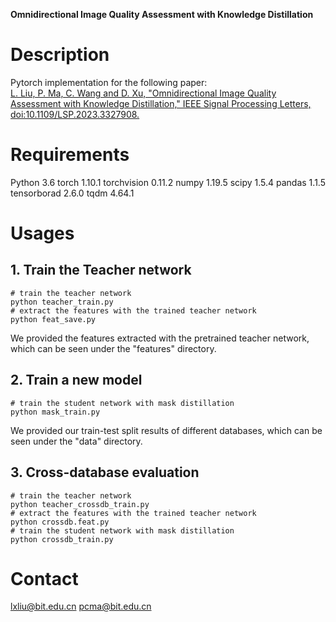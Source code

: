 **Omnidirectional Image Quality Assessment with Knowledge Distillation**

# Description
Pytorch implementation for the following paper:  
 [L. Liu, P. Ma, C. Wang and D. Xu, "Omnidirectional Image Quality Assessment with Knowledge Distillation," IEEE Signal Processing Letters, doi:10.1109/LSP.2023.3327908.](https://10.1109/LSP.2023.3327908)

# Requirements

Python 3.6
torch 1.10.1
torchvision 0.11.2
numpy 1.19.5
scipy 1.5.4
pandas 1.1.5
tensorborad 2.6.0
tqdm 4.64.1

# Usages

## 1. Train the Teacher network

```
# train the teacher network
python teacher_train.py
# extract the features with the trained teacher network
python feat_save.py
```
We provided the features extracted with the pretrained teacher network, which can be seen under the "features" directory.

## 2. Train a new model

```
# train the student network with mask distillation
python mask_train.py
```
We provided our train-test split results of different databases, which can be seen under the "data" directory.

## 3. Cross-database evaluation

```
# train the teacher network
python teacher_crossdb_train.py
# extract the features with the trained teacher network
python crossdb.feat.py
# train the student network with mask distillation
python crossdb_train.py
```

# Contact
lxliu@bit.edu.cn
pcma@bit.edu.cn
